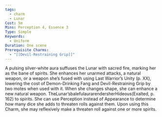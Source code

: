 ```yaml
---
tags:
  - charm
  - Lunar
Cost: 5m
Mins: Perception 4, Essence 3
Type: Simple
Keywords:
  - Uniform
Duration: One scene
Prerequisite Charms:
  - "[[Devil-Restraining Grip]]"
---
```

A pulsing silver-white aura suffuses the Lunar with sacred fire, marking her as the bane of spirits. She enhances her unarmed attacks, a natural weapon, or a weapon she’s fused with using Last Warrior’s Unity (p. XX), lowering the cost of Demon-Drinking Fang and Devil-Restraining Grip by two motes when used with it. When she changes shape, she can enhance a new natural weapon. TheLunar’sbalefulaurarendersherHideous(Exalted, p. 162) to spirits. She can use Perception instead of Appearance to determine how many dice she adds to threaten rolls against them. Upon using this Charm, she may reflexively make a threaten roll against one or more spirits.